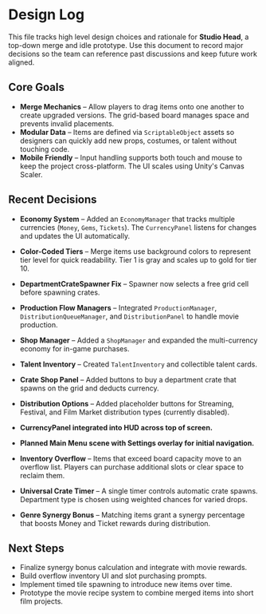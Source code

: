 # Design Log

This file tracks high level design choices and rationale for **Studio Head**, a top-down merge and idle prototype. Use this document to record major decisions so the team can reference past discussions and keep future work aligned.

## Core Goals

- **Merge Mechanics** – Allow players to drag items onto one another to create upgraded versions. The grid-based board manages space and prevents invalid placements.
- **Modular Data** – Items are defined via `ScriptableObject` assets so designers can quickly add new props, costumes, or talent without touching code.
- **Mobile Friendly** – Input handling supports both touch and mouse to keep the project cross-platform. The UI scales using Unity's Canvas Scaler.

## Recent Decisions

- **Economy System** – Added an `EconomyManager` that tracks multiple currencies (`Money`, `Gems`, `Tickets`). The `CurrencyPanel` listens for changes and updates the UI automatically.
- **Color-Coded Tiers** – Merge items use background colors to represent tier level for quick readability. Tier 1 is gray and scales up to gold for tier 10.

- **DepartmentCrateSpawner Fix** – Spawner now selects a free grid cell before spawning crates.
- **Production Flow Managers** – Integrated `ProductionManager`, `DistributionQueueManager`, and `DistributionPanel` to handle movie production.
- **Shop Manager** – Added a `ShopManager` and expanded the multi-currency economy for in-game purchases.
- **Talent Inventory** – Created `TalentInventory` and collectible talent cards.
- **Crate Shop Panel** – Added buttons to buy a department crate that spawns on the grid and deducts currency.
- **Distribution Options** – Added placeholder buttons for Streaming, Festival, and Film Market distribution types (currently disabled).
- **CurrencyPanel integrated into HUD across top of screen.**
- **Planned Main Menu scene with Settings overlay for initial navigation.**

- **Inventory Overflow** – Items that exceed board capacity move to an overflow list. Players can purchase additional slots or clear space to reclaim them.
- **Universal Crate Timer** – A single timer controls automatic crate spawns. Department type is chosen using weighted chances for varied drops.
- **Genre Synergy Bonus** – Matching items grant a synergy percentage that boosts Money and Ticket rewards during distribution.

## Next Steps
- Finalize synergy bonus calculation and integrate with movie rewards.
- Build overflow inventory UI and slot purchasing prompts.
- Implement timed tile spawning to introduce new items over time.
- Prototype the movie recipe system to combine merged items into short film projects.

